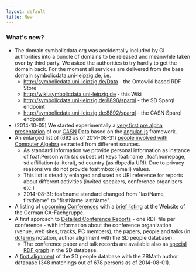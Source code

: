 ```yaml
---
layout: default
title: New
---
```


### What's new?

-   The domain symbolicdata.org was accidentally included by GI authorities into a bundle of domains to be released and meanwhile taken over by third party. We asked the authorities to try hardly to get the domain back. For the moment all services are delivered from the base domain symbolicdata.uni-leipzig.de, i.e.
    -   <http://symbolicdata.uni-leipzig.de/Data> - the Ontowiki based RDF Store
    -   <http://wiki.symbolicdata.uni-leipzig.de> - this Wiki
    -   <http://symbolicdata.uni-leipzig.de:8890/sparql> - the SD Sparql endpoint
    -   <http://symbolicdata.uni-leipzig.de:8892/sparql> - the CASN Sparql endpoint
-   (2014-10-05) We started experimentally a [very first pre alpha presentation](http://symbolicdata.org/info/?s=index.html) of our [CASN](CASN "wikilink") Data based on the [angular-js](https://angularjs.org/) framework.
-   An enlarged list of (692 as of 2014-08-31) [people involved with Computer Algebra](http://symbolicdata.org/Data/People/) extracted from different sources.
    -   As standard information we provide personal information as instance of foaf:Person with (as subset of) keys foaf:name , foaf:homepage, sd:affiliation (a literal), sd:country (as dbpedia URI). Due to privacy reasons we do not provide foaf:mbox (email) values.
    -   This list is steadily enlarged and used as URI reference for reports about different activities (invited speakers, conference organizers etc.)
    -   2014-08-31: foaf:name standard changed from "lastName, firstName" to "firstName lastName".
-   A listing of [upcoming Conferences](http://symbolicdata.org/casn/UpcomingConferences/) with a [brief listing](http://www.fachgruppe-computeralgebra.de/tagungsankuendigungen/) at the Website of the German CA-Fachgruppe.
-   A first approach to [Detailed Conference Reports](http://symbolicdata.org/Drafts/Conferences/) - one RDF file per conference - with information about the conference organization (venue, web sites, tracks, PC members), the papers, people and talks (in [dcterms](http://dublincore.org/documents/dcmi-terms/) notation, author alignment with the SD people database).
    -   The conference paper and talk records are available also as [special RDF graph](http://symbolicdata.org/Data/ConferencePapersAndTalks/) in the SD database.
-   A [first alignment](http://symbolicdata.org/Data/ZBMathPeople/) of the SD people database with the ZBMath author database (348 matchings out of 678 persons as of 2014-08-01).

